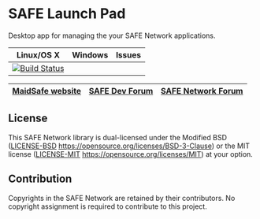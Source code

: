 # SAFE Launch Pad

Desktop app for managing the your SAFE Network applications.

|Linux/OS X|Windows|Issues|
|:--------:|:-----:|:----:|
|[![Build Status](https://travis-ci.com/maidsafe/safe_launchpad_app.svg?branch=master)](https://travis-ci.com/maidsafe/safe_launchpad_app)||

| [MaidSafe website](https://maidsafe.net) | [SAFE Dev Forum](https://forum.safedev.org) | [SAFE Network Forum](https://safenetforum.org) |
|:----------------------------------------:|:-------------------------------------------:|:----------------------------------------------:|

## License

This SAFE Network library is dual-licensed under the Modified BSD ([LICENSE-BSD](LICENSE-BSD) https://opensource.org/licenses/BSD-3-Clause) or the MIT license ([LICENSE-MIT](LICENSE-MIT) https://opensource.org/licenses/MIT) at your option.

## Contribution

Copyrights in the SAFE Network are retained by their contributors. No copyright assignment is required to contribute to this project.
